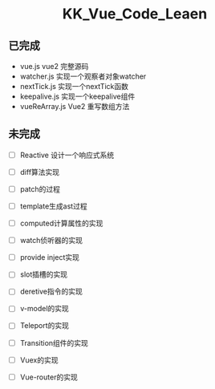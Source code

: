 <h1 align="center">KK_Vue_Code_Leaen</h1>

## 已完成
- vue.js vue2 完整源码
- watcher.js  实现一个观察者对象watcher
- nextTick.js 实现一个nextTick函数
- keepalive.js 实现一个keepalive组件
- vueReArray.js Vue2 重写数组方法


## 未完成

- [ ] Reactive 设计一个响应式系统
- [ ] diff算法实现
- [ ] patch的过程
- [ ] template生成ast过程
- [ ] computed计算属性的实现
- [ ] watch侦听器的实现
- [ ] provide inject实现
- [ ] slot插槽的实现
- [ ] deretive指令的实现
- [ ] v-model的实现  
- [ ] Teleport的实现
- [ ] Transition组件的实现
- [ ] Vuex的实现
- [ ] Vue-router的实现
 